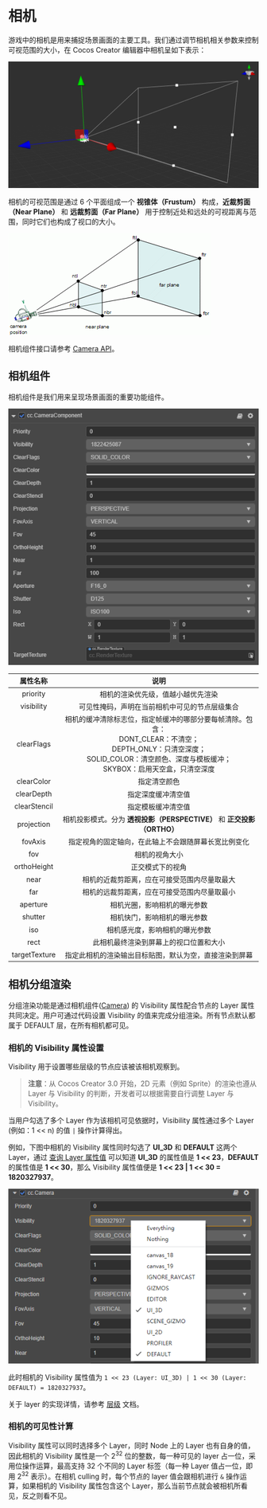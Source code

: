 # 相机

游戏中的相机是用来捕捉场景画面的主要工具。我们通过调节相机相关参数来控制可视范围的大小，在 Cocos Creator 编辑器中相机呈如下表示：

![camera](camera/camera.png)

相机的可视范围是通过 6 个平面组成一个 **视锥体（Frustum）** 构成，**近裁剪面（Near Plane）** 和 **远裁剪面（Far Plane）** 用于控制近处和远处的可视距离与范围，同时它们也构成了视口的大小。

![camera view](camera/camera-view.gif)

相机组件接口请参考 [Camera API](../../../api/zh/classes/component_camera.camera.html)。

## 相机组件

相机组件是我们用来呈现场景画面的重要功能组件。

![camera component](camera-component.png)

| 属性名称 | 说明 |
|:-------:|:---:|
| priority | 相机的渲染优先级，值越小越优先渲染 |
| visibility | 可见性掩码，声明在当前相机中可见的节点层级集合 |
| clearFlags | 相机的缓冲清除标志位，指定帧缓冲的哪部分要每帧清除。包含：<br>DONT_CLEAR：不清空；<br>DEPTH_ONLY：只清空深度；<br> SOLID_COLOR：清空颜色、深度与模板缓冲；<br> SKYBOX：启用天空盒，只清空深度 |
| clearColor | 指定清空颜色 |
| clearDepth | 指定深度缓冲清空值 |
| clearStencil | 指定模板缓冲清空值 |
| projection | 相机投影模式。分为 **透视投影（PERSPECTIVE）** 和 **正交投影（ORTHO）** |
| fovAxis | 指定视角的固定轴向，在此轴上不会跟随屏幕长宽比例变化 |
| fov | 相机的视角大小 |
| orthoHeight | 正交模式下的视角 |
| near | 相机的近裁剪距离，应在可接受范围内尽量取最大 |
| far | 相机的远裁剪距离，应在可接受范围内尽量取最小 |
| aperture | 相机光圈，影响相机的曝光参数 |
| shutter | 相机快门，影响相机的曝光参数 |
| iso | 相机感光度，影响相机的曝光参数 |
| rect | 此相机最终渲染到屏幕上的视口位置和大小 |
| targetTexture | 指定此相机的渲染输出目标贴图，默认为空，直接渲染到屏幕 |

## 相机分组渲染

分组渲染功能是通过相机组件([Camera](../../editor/components/camera-component.md)) 的 Visibility 属性配合节点的 Layer 属性共同决定。用户可通过代码设置 Visibility 的值来完成分组渲染。所有节点默认都属于 DEFAULT 层，在所有相机都可见。

### 相机的 Visibility 属性设置

Visibility 用于设置哪些层级的节点应该被该相机观察到。

> **注意**：从 Cocos Creator 3.0 开始，2D 元素（例如 Sprite）的渲染也遵从 Layer 与 Visibility 的判断，开发者可以根据需要自行调整 Layer 与 Visibility。

当用户勾选了多个 Layer 作为该相机可见依据时，Visibility 属性通过多个 Layer (例如：1 << n) 的值 `|` 操作计算得出。

例如，下图中相机的 Visibility 属性同时勾选了 **UI_3D** 和 **DEFAULT** 这两个 Layer，通过 [查询 Layer 属性值](../../concepts/scene/layer.md) 可以知道 **UI_3D** 的属性值是 **1 << 23**，**DEFAULT** 的属性值是 **1 << 30**，那么 Visibility 属性值便是 **1 << 23 | 1 << 30  = 1820327937**。

![camera visibility gizmo](camera-visibility-gizmo.png)

此时相机的 Visibility 属性值为 `1 << 23 (Layer: UI_3D) | 1 << 30 (Layer: DEFAULT) = 1820327937`。

关于 layer 的实现详情，请参考 [层级](../../concepts/scene/layer.md) 文档。

### 相机的可见性计算

Visibility 属性可以同时选择多个 Layer，同时 Node 上的 Layer 也有自身的值，因此相机的 Visibility 属性是一个 2<sup>32</sup> 位的整数，每一种可见的 layer 占一位，采用位操作运算，最高支持 32 个不同的 Layer 标签（每一种 Layer 值占一位，即用 2<sup>32</sup> 表示）。在相机 culling 时，每个节点的 layer 值会跟相机进行 `&` 操作运算，如果相机的 Visibility 属性包含这个 Layer，那么当前节点就会被相机所看见，反之则看不见。
